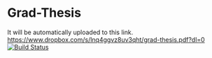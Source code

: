 # Grad-Thesis
It will be automatically uploaded to this link.  
https://www.dropbox.com/s/lnq4ggvz8uv3qht/grad-thesis.pdf?dl=0  
[![Build Status](https://travis-ci.org/johejo/grad-thesis.svg?branch=master)](https://travis-ci.org/johejo/grad-thesis)
